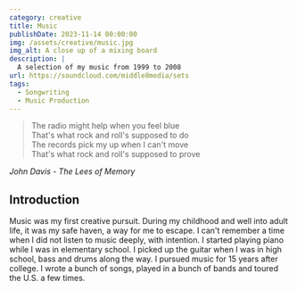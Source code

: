 ```yaml
---
category: creative
title: Music
publishDate: 2023-11-14 00:00:00
img: /assets/creative/music.jpg
img_alt: A close up of a mixing board
description: |
  A selection of my music from 1999 to 2008
url: https://soundcloud.com/middle8media/sets
tags:
  - Songwriting
  - Music Production
---
```


<blockquote class="" cite="John Davis - The Lees of Memory">
The radio might help when you feel blue<br>
That's what rock and roll's supposed to do<br>
The records pick my up when I can't move<br>
That's what rock and roll's supposed to prove
</blockquote>
<cite class="block text-right text-lg text-foreground">John Davis - The Lees of Memory</cite>

## Introduction

Music was my first creative pursuit. During my childhood and well into adult life, it was my safe haven, a way for me to escape. I can't remember a time when I did not listen to music deeply, with intention. I started playing piano while I was in elementary school. I picked up the guitar when I was in high school, bass and drums along the way. I pursued music for 15 years after college. I wrote a bunch of songs, played in a bunch of bands and toured the U.S. a few times.
